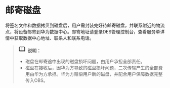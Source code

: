 # 邮寄磁盘<a name="des_01_0008"></a>

将签名文件和数据拷贝到磁盘后，用户需封装完好待邮寄磁盘，并联系附近的物流点，将设备邮寄到华为数据中心。邮寄地址请登录DES管理控制台，查看服务单详情中获取数据中心地址、联系人和联系电话。

>![](public_sys-resources/icon-note.gif) **说明：**   
>-   磁盘在邮寄途中出现的磁盘损坏问题，由用户承担全部责任。  
>-   磁盘在接收后，因华为方导致的磁盘损坏问题，二次传输产生的全部费用由华为方承担。华为方赔偿用户新的磁盘，并配合用户保障数据完整传入OBS。  


